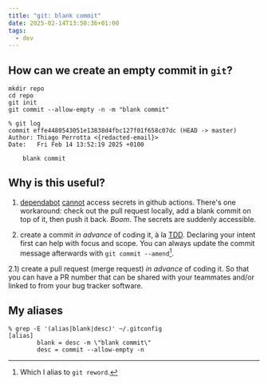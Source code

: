 ```yaml
---
title: "git: blank commit"
date: 2025-02-14T13:50:36+01:00
tags:
  - dev
---
```


## How can we create an empty commit in `git`?

```shell
mkdir repo
cd repo
git init
git commit --allow-empty -n -m "blank commit"
```

```shell
% git log
commit effe4480543051e13838d4fbc127f01f658c07dc (HEAD -> master)
Author: Thiago Perrotta <{redacted-email}>
Date:   Fri Feb 14 13:52:19 2025 +0100

    blank commit
```

## Why is this useful?

1) [dependabot](https://docs.github.com/en/code-security/getting-started/dependabot-quickstart-guide)
[cannot](https://jongleberry.medium.com/accessing-github-actions-secrets-for-dependabot-pull-requests-on-private-repositories-b0dd6995f21b)
access secrets in github actions. There's one workaround: check out the pull
request locally, add a blank commit on top of it, then push it back. _Boom_.
The secrets are suddenly accessible.

2) create a commit _in advance_ of coding it, à la
[TDD](https://en.wikipedia.org/wiki/Test-driven_development). Declaring your
intent first can help with focus and scope. You can always update the commit
message afterwards with `git commit --amend`[^1].

2.1) create a pull request (merge request) _in advance_ of coding it. So that
you can have a PR number that can be shared with your teammates and/or linked to
from your bug tracker software.

## My aliases

```shell
% grep -E '(alias|blank|desc)' ~/.gitconfig
[alias]
        blank = desc -m \"blank commit\"
        desc = commit --allow-empty -n
```

[^1]: Which I alias to `git reword`.
